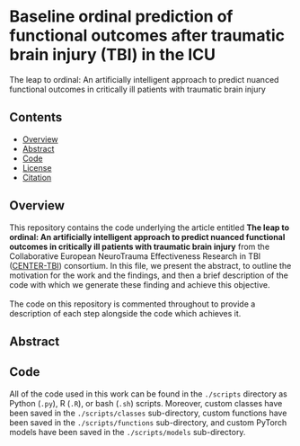 # Baseline ordinal prediction of functional outcomes after traumatic brain injury (TBI) in the ICU
The leap to ordinal: An artificially intelligent approach to predict nuanced functional outcomes in critically ill patients with traumatic brain injury

## Contents

- [Overview](#overview)
- [Abstract](#abstract)
- [Code](#code)
- [License](./LICENSE)
- [Citation](#citation)

## Overview

This repository contains the code underlying the article entitled **The leap to ordinal: An artificially intelligent approach to predict nuanced functional outcomes in critically ill patients with traumatic brain injury** from the Collaborative European NeuroTrauma Effectiveness Research in TBI ([CENTER-TBI](https://www.center-tbi.eu/)) consortium. In this file, we present the abstract, to outline the motivation for the work and the findings, and then a brief description of the code with which we generate these finding and achieve this objective.\
\
The code on this repository is commented throughout to provide a description of each step alongside the code which achieves it.

## Abstract

## Code 
All of the code used in this work can be found in the `./scripts` directory as Python (`.py`), R (`.R`), or bash (`.sh`) scripts. Moreover, custom classes have been saved in the `./scripts/classes` sub-directory, custom functions have been saved in the `./scripts/functions` sub-directory, and custom PyTorch models have been saved in the `./scripts/models` sub-directory.
